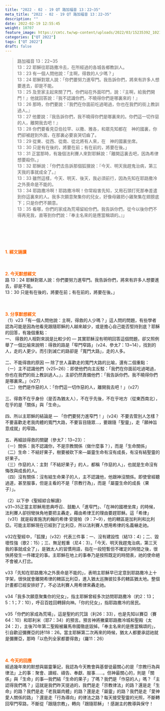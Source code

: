 ```yaml
---
title: "2022 - 02 - 19 QT 路加福音 13：22~35"
meta_title: "2022 - 02 - 19 QT 路加福音 13：22~35"
description: ""
date: 2022-02-19 12:55:45
weight: 10707
feature_image: https://cmtc.tw/wp-content/uploads/2022/03/15235392_10211799862337740_180693556567566654_o-1.webp
categories: ["QT 2022"]
tags: ["QT 2022"]
draft: false
---
```


<blockquote>路加福音 13：22~35<br />
13：22 耶穌往耶路撒冷去，在所經過的各城各鄉教訓人。<br />
13：23 有一個人問他說：「主啊，得救的人少嗎？」<br />
13：24 耶穌對眾人說：「你們要努力進窄門。我告訴你們，將來有許多人想要進去，卻是不能。<br />
13：25 及至家主起來關了門，你們站在外面叩門，說：『主啊，給我們開門！』他就回答說：『我不認識你們，不曉得你們是哪裏來的！』<br />
13：26 那時，你們要說：『我們在你面前吃過喝過，你也在我們的街上教訓過人。』<br />
13：27 他要說：『我告訴你們，我不曉得你們是哪裏來的。你們這一切作惡的人，離開我去吧！』<br />
13：28 你們要看見亞伯拉罕、以撒、雅各，和眾先知都在　神的國裏，你們卻被趕到外面，在那裏必要哀哭切齒了。<br />
13：29 從東、從西、從南、從北將有人來，在　神的國裏坐席。<br />
13：30 只是有在後的，將要在前；有在前的，將要在後。」<br />
13：31 正當那時，有幾個法利賽人來對耶穌說：「離開這裏去吧，因為希律想要殺你。」<br />
13：32 耶穌說：「你們去告訴那個狐狸說：『今天、明天我趕鬼治病，第三天我的事就成全了。』<br />
13：33 雖然這樣，今天、明天、後天，我必須前行，因為先知在耶路撒冷之外喪命是不能的。<br />
13：34 耶路撒冷啊！耶路撒冷啊！你常殺害先知，又用石頭打死那奉差遣到你這裏來的人。我多次願意聚集你的兒女，好像母雞把小雞聚集在翅膀底下；只是你們不願意。<br />
13：35 看哪，你們的家成為荒場留給你們。我告訴你們，從今以後你們不得再見我，直等到你們說：『奉主名來的是應當稱頌的。』」</blockquote><br />
&nbsp;<br />
<br />
&nbsp;<br />
<br />
<span style="color: #ff6600;"><strong>1. </strong><strong>經文誦讀</strong></span><br />
<br />
<span style="color: #ff6600;"><strong> </strong></span><br />
<br />
<span style="color: #ff6600;"><strong>2. 今天默想</strong><strong>經文<br />
</strong></span>路 13：24 耶穌對眾人說：你們要努力進窄門。我告訴你們，將來有許多人想要進去，卻是不能。<br />
13：30 只是有在後的，將要在前；有在前的，將要在後。」<br />
<br />
&nbsp;<br />
<br />
<span style="color: #ff6600;"><strong>3. 分享默想經文<br />
</strong></span>（1）v23「有一個人問他說：主啊，得救的人少嗎？」這人問的問題，有些學者認為可能是因為他看見跟隨耶穌的人越來越少，或是擔心自己能否堅持到底？耶穌的回答，有幾個重點：<br />
一、 得救的人相對來說是比較少的 — 其實耶穌沒有明明回答這個問題，卻又照例舉了一個比喻來說明：得救的路是「窄門窄路」（v24、參太7：13~14），找到的人，走的人更少。而引到滅亡的路卻是「寬門大路」，走的人多。<br />
<br />
二、不能得救的原因 — 除了世人喜歡走的寬門大路的比喻，還有二個重點：<br />
（一）主不認識他們（v25~26）：即使他們向主反駁：「我們在你面前吃過喝過，你也在我們的街上教訓過人。」，主卻仍然責備他們：「我告訴你們，我不曉得你們是哪裏來。」（v27）<br />
（二）他們是作惡的人：「你們這一切作惡的人，離開我去吧！」（v27）<br />
<br />
三、得救不在乎身份（是否為猶太人），不在乎先後，不在乎地方（從東西南北），在乎的是「關係」與「生命」。<br />
<br />
四、所以主耶穌的結論是 — 「你們要努力進窄門！」（v24）不要去管別人怎樣？不要喜歡走老我肉體的寬門大路，不要盲目隨眾…，要跟隨「聖靈」，走「願神旨意成就」的窄路。<br />
<br />
五、再細談得救的關鍵（參太7：13~23）：<br />
（一）關係：我不認識你，不是宗教關係（做什麼事？），而是「生命關係」<br />
（二）生命：不結好果子，樹要被砍下來—屬靈生命有沒有成長，有沒有結聖靈的好果子。<br />
（三）作惡的人：主對「不結好果子」的人，都稱「作惡的人」，也就是生命沒有悔改與成長的人。<br />
（四）沒有關係：沒有結生命果子的人，主不認識他，他跟神沒關係。即使曾經聽過道，甚至服事，但是主看的不是「宗教行為」，而是「屬靈生命的成長（果子）」。<br />
<br />
（2）以下參《聖經綜合解讀》<br />
v31~35正當主耶穌用恩典呼召、鼓勵人「進窄門」、「在神的國裡坐席」的時候，法利賽人卻拐彎抹角地要把主轟走，藉由希律王的理由要趕耶穌。這「希律」（v31）就是殺害施洗約翰的希律·安提帕（9：7~9），他的轄區是加利利和比利亞。可能主耶穌現在已經到了比利亞，所以法利賽人想用希律的名義嚇走祂。<br />
<br />
v32在聖經中，「狐狸」（v32）代表三件事：一、沒有建設性（結13：4）；二、毀壞性強（歌2：15）；三、無足輕重（尼4：3）。「今天、明天我趕鬼治病，第三天我的事就成全了」，是猶太人的習慣用語，指在一段短暫但不確定的時間之後，很快將發生一件確定的事。主耶穌在地上的事奉乃是按照既定的時間表，祂的使命絕不會被人打岔。<br />
<br />
v33「先知在耶路撒冷之外喪命是不能的」，表明主耶穌早已定意到耶路撒冷上十字架，很快就會離開希律的轄區比利亞，進入猶太巡撫彼拉多的轄區猶太地。整個計畫都已經安排好了，不必法利賽人用希律來轟走祂。<br />
<br />
v34「我多次願意聚集你的兒女」，指主耶穌曾經多次訪問耶路撒冷（約2：13；5：1；7：10），呼召百姓回轉歸向神。「你的兒女」，指耶路撒冷的居民。<br />
<br />
v35「你們的家成為荒場」，這是聖約的咒詛（利26：33），也是先知以賽亞（賽64：10）和耶利米（耶7：34）的預言。預言神將撇棄耶路撒冷城和聖殿（太24：2），主後70年第二聖殿被羅馬帝國徹底毀掉。「奉主名來的是應當稱頌的」，引自歡迎彌賽亞的詩118：26。當主耶穌第二次再來的時候，猶太人都要承認祂就是彌賽亞，那時「以色列全家都要得救」（羅11：26）<br />
<br />
&nbsp;<br />
<br />
<span style="color: #ff6600;"><strong>4. 今天的回應<br />
</strong></span>經過幾年來的默想與屬靈筆記，我認為今天教會與基督徒最關心的是「宗教行為與律法」上的事：聚會、讀經、禱告、奉獻、服事……。但神最關心的，則是「關係」與「生命」的事—我們結「生命的果子」了嗎？我們是「作惡的人」嗎？「主認得我們嗎？」這就是我們昨天提過的，我們是走「宗教律法」的路？還是走「生命」的路？我們是走「老我屬肉體」的路？還是走「屬靈」的路？我們是走「愛神愛人關係的路」？還是走「行為導向」的律法之路？每天接受聖靈的光照，不斷轉回窄門窄路，不斷從「跟隨宗教」，轉向「跟隨耶穌」！感謝主的教導與保守！<br />
<br />
&nbsp;
        